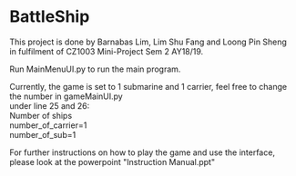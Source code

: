 # BattleShip
This project is done by Barnabas Lim, Lim Shu Fang and Loong Pin Sheng  
in fulfilment of CZ1003 Mini-Project Sem 2 AY18/19.  
  
Run MainMenuUI.py to run the main program.  
  
Currently, the game is set to 1 submarine and 1 carrier, feel free to change the number in gameMainUI.py  
under line 25 and 26:  
Number of ships  
number_of_carrier=1  
number_of_sub=1  
  
For further instructions on how to play the game and use the interface,   
please look at the powerpoint "Instruction Manual.ppt"  
